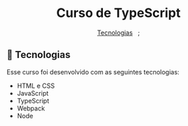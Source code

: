 <h1 align="center"> Curso de TypeScript </h1>


<p align="center">
  <a href="#-tecnologias">Tecnologias</a>&nbsp;&nbsp;&nbsp;;
<br>

## 🚀 Tecnologias

Esse curso foi desenvolvido com as seguintes tecnologias:

- HTML e CSS
- JavaScript
- TypeScript
- Webpack
- Node
